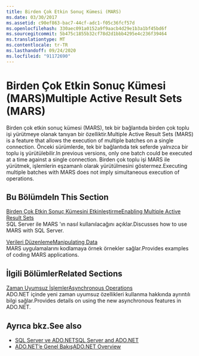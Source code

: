 ```yaml
---
title: Birden Çok Etkin Sonuç Kümesi (MARS)
ms.date: 03/30/2017
ms.assetid: c90ef863-bac7-44cf-adc1-f05c36fcf57d
ms.openlocfilehash: 330aec091a0152a9f9aacb4d29e1b3a1bf45bd6f
ms.sourcegitcommit: 5b475c1855b32cf78d2d1bbb4295e4c236f39464
ms.translationtype: MT
ms.contentlocale: tr-TR
ms.lasthandoff: 09/24/2020
ms.locfileid: "91172690"
---
```

# <a name="multiple-active-result-sets-mars"></a><span data-ttu-id="e111e-102">Birden Çok Etkin Sonuç Kümesi (MARS)</span><span class="sxs-lookup"><span data-stu-id="e111e-102">Multiple Active Result Sets (MARS)</span></span>

<span data-ttu-id="e111e-103">Birden çok etkin sonuç kümesi (MARS), tek bir bağlantıda birden çok toplu işi yürütmeye olanak tanıyan bir özelliktir.</span><span class="sxs-lookup"><span data-stu-id="e111e-103">Multiple Active Result Sets (MARS) is a feature that allows the execution of multiple batches on a single connection.</span></span> <span data-ttu-id="e111e-104">Önceki sürümlerde, tek bir bağlantıda tek seferde yalnızca bir toplu iş yürütülebilir.</span><span class="sxs-lookup"><span data-stu-id="e111e-104">In previous versions, only one batch could be executed at a time against a single connection.</span></span> <span data-ttu-id="e111e-105">Birden çok toplu işi MARS ile yürütmek, işlemlerin eşzamanlı olarak yürütülmesini göstermez.</span><span class="sxs-lookup"><span data-stu-id="e111e-105">Executing multiple batches with MARS does not imply simultaneous execution of operations.</span></span>  
  
## <a name="in-this-section"></a><span data-ttu-id="e111e-106">Bu Bölümde</span><span class="sxs-lookup"><span data-stu-id="e111e-106">In This Section</span></span>  

 [<span data-ttu-id="e111e-107">Birden Çok Etkin Sonuç Kümesini Etkinleştirme</span><span class="sxs-lookup"><span data-stu-id="e111e-107">Enabling Multiple Active Result Sets</span></span>](enabling-multiple-active-result-sets.md)  
 <span data-ttu-id="e111e-108">SQL Server ile MARS 'ın nasıl kullanılacağını açıklar.</span><span class="sxs-lookup"><span data-stu-id="e111e-108">Discusses how to use MARS with SQL Server.</span></span>  
  
 [<span data-ttu-id="e111e-109">Verileri Düzenleme</span><span class="sxs-lookup"><span data-stu-id="e111e-109">Manipulating Data</span></span>](manipulating-data.md)  
 <span data-ttu-id="e111e-110">MARS uygulamalarını kodlamaya örnek örnekler sağlar.</span><span class="sxs-lookup"><span data-stu-id="e111e-110">Provides examples of coding MARS applications.</span></span>  
  
## <a name="related-sections"></a><span data-ttu-id="e111e-111">İlgili Bölümler</span><span class="sxs-lookup"><span data-stu-id="e111e-111">Related Sections</span></span>  

 [<span data-ttu-id="e111e-112">Zaman Uyumsuz İşlemler</span><span class="sxs-lookup"><span data-stu-id="e111e-112">Asynchronous Operations</span></span>](asynchronous-operations.md)  
 <span data-ttu-id="e111e-113">ADO.NET içinde yeni zaman uyumsuz özellikleri kullanma hakkında ayrıntılı bilgi sağlar.</span><span class="sxs-lookup"><span data-stu-id="e111e-113">Provides details on using the new asynchronous features in ADO.NET.</span></span>  
  
## <a name="see-also"></a><span data-ttu-id="e111e-114">Ayrıca bkz.</span><span class="sxs-lookup"><span data-stu-id="e111e-114">See also</span></span>

- [<span data-ttu-id="e111e-115">SQL Server ve ADO.NET</span><span class="sxs-lookup"><span data-stu-id="e111e-115">SQL Server and ADO.NET</span></span>](index.md)
- [<span data-ttu-id="e111e-116">ADO.NET’e Genel Bakış</span><span class="sxs-lookup"><span data-stu-id="e111e-116">ADO.NET Overview</span></span>](../ado-net-overview.md)
